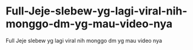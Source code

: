 # Full-Jeje-slebew-yg-lagi-viral-nih-monggo-dm-yg-mau-video-nya
Full Jeje slebew yg lagi viral nih monggo dm yg mau video nya
